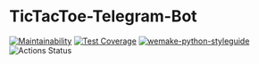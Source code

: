 # TicTacToe-Telegram-Bot

[![Maintainability](https://api.codeclimate.com/v1/badges/7a54b86624111e51ffbc/maintainability)](https://codeclimate.com/github/IDilettant/TicTacToe-Telegram-Bot/maintainability)
[![Test Coverage](https://api.codeclimate.com/v1/badges/7a54b86624111e51ffbc/test_coverage)](https://codeclimate.com/github/IDilettant/TicTacToe-Telegram-Bot/test_coverage)
[![wemake-python-styleguide](https://img.shields.io/badge/style-wemake-000000.svg)](https://github.com/wemake-services/wemake-python-styleguide)
![Actions Status](https://github.com/IDilettant/TicTacToe-Telegram-Bot/workflows/Flake8-WPS/badge.svg)

